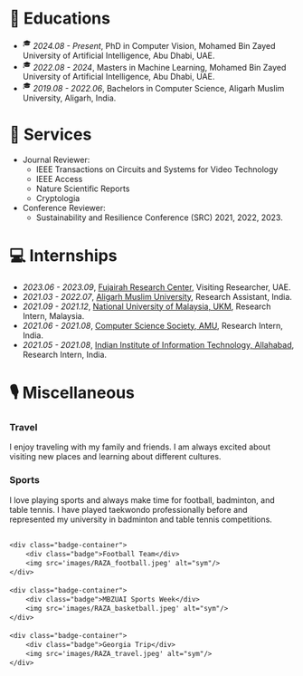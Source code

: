 
<style>
.box {
  display: inline-block;
  background-color: lightgray;
}

.blue-text {
  color: blue;
}
</style>

# 📖 Educations
- <sup>&#x1F393;</sup>  *2024.08 - Present*, PhD in Computer Vision, Mohamed Bin Zayed University of Artificial Intelligence, Abu Dhabi, UAE.
- <sup>&#x1F393;</sup>  *2022.08 - 2024*, Masters in Machine Learning, Mohamed Bin Zayed University of Artificial Intelligence, Abu Dhabi, UAE.
- <sup>&#x1F393;</sup>  *2019.08 - 2022.06*, Bachelors in Computer Science, Aligarh Muslim University, Aligarh, India.


# 💬 Services
- Journal Reviewer: 
    - IEEE Transactions on Circuits and Systems for Video Technology
    - IEEE Access
    - Nature Scientific Reports
    - Cryptologia
- Conference Reviewer: 
    - Sustainability and Resilience Conference (SRC) 2021, 2022, 2023.


# 💻 Internships
- *2023.06 - 2023.09*, [Fujairah Research Center](https://www.frc.ae/), Visiting Researcher, UAE.
- *2021.03 - 2022.07*, [Aligarh Muslim University](https://www.amu.ac.in/department/computer-science), Research Assistant, India.
- *2021.09 - 2021.12*, [National University of Malaysia, UKM](https://www.ukm.my/portalukm/), Research Intern, Malaysia.
- *2021.06 - 2021.08*, [Computer Science Society, AMU](https://www.cssamu.in/), Research Intern, India.
- *2021.05 - 2021.08*, [Indian Institute of Information Technology, Allahabad](https://www.iiita.ac.in/), Research Intern, India.


# 🎙 Miscellaneous

### Travel
I enjoy traveling with my family and friends. I am always excited about visiting new places and learning about different cultures.

### Sports
I love playing sports and always make time for football, badminton, and table tennis. I have played taekwondo professionally before and represented my university in badminton and table tennis competitions.

<!-- ### My cat
My girlfriend and I have three cats together, they are very adorable and have brought a lot of fun to our lives! -->

<!-- <img src="../../images/cat1.jpeg" width = "300" alt="图片名称" align=center />  
<img src="../../images/cat4.jpeg" width = "300" alt="图片名称" align=center /> 
<img src="../../images/cat2.jpeg" width = "300" alt="图片名称" align=center />  -->

<!-- <div class="badge">Football Team</div><img src='images/RAZA_football.jpeg' alt="sym" width="33%"/>
<div class="badge">MBZUAI Sports Week</div><img src='images/RAZA_basketball.jpeg' alt="sym" width="33%"/>
<div class="badge">Georgia Trip</div><img src='images/RAZA_travel.jpeg' alt="sym" width="33%"/> -->

<style>
    .container {
        display: flex;
        flex-wrap: nowrap; /* Ensure items are not wrapped to the next line */
        overflow-x: auto; /* Enable horizontal scrolling if needed */
    }

    .badge-container {
        display: flex;
        flex-direction: column;
        align-items: center;
        margin-right: 1rem; /* Adjust margin as needed */
    }

    .badge {
        padding-left: 1rem;
        padding-right: 1rem;
        margin-top: 0.5em;
        color: white;
        background-color: #00369f;
        font-size: 0.8em;
    }

    img {
        width: 300;
    }
</style>

<div class="container">

    <div class="badge-container">
        <div class="badge">Football Team</div>
        <img src='images/RAZA_football.jpeg' alt="sym"/>
    </div>
    
    <div class="badge-container">
        <div class="badge">MBZUAI Sports Week</div>
        <img src='images/RAZA_basketball.jpeg' alt="sym"/>
    </div>
    
    <div class="badge-container">
        <div class="badge">Georgia Trip</div>
        <img src='images/RAZA_travel.jpeg' alt="sym"/>
    </div>

</div>











